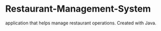 # Restaurant-Management-System
 application that helps manage restaurant operations. Created with Java.
